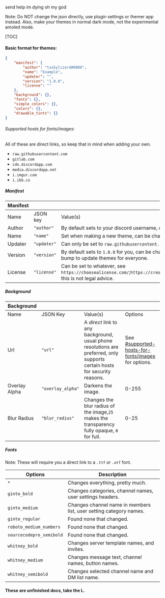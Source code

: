 send help im dying oh my god

Note: Do NOT change the json directly, use plugin settings or themer app instead. Also, make your themes in normal dark mode, not the experimental amoled mode. 

[TOC]

#### Basic format for themes:

```json
{
    "manifest": {
        "author": "taskylizard#0000",
        "name": "Example",
        "updater": "",
        "version": "1.0.0",
        "license": ""
    },
    "background": {},
    "fonts": {},
    "simple_colors": {},
    "colors": {},
    "drawable_tints": {}
}
```
###### Supported hosts for fonts/images:

All of these are direct links, so keep that in mind when adding your own.

- `raw.githubusercontent.com`
- `gitlab.com`
- `cdn.discordapp.com`
- `media.discordapp.net`
- `i.imgur.com`
- `i.ibb.co`


##### Manifest
| Manifest ||||
|---------|--------|-------|------|
| Name | JSON key | Value(s)| Required?|
| Author | `"author"`| By default sets to your discord username, can be changed.| Yes.|
| Name | `"name"`| Set when making a new theme, can be changed.| Yes.|
| Updater| `"updater"`| Can only be set to `raw.githubusercontent.com` links. | No.|
| Version | `"version"`| By default sets to `1.0.0` for you, can be changed, needs version bump to update themes for everyone. | Yes.|
| License | `"license"` | Can be set to whatever, see `https://choosealicense.com/`;`https://creativecommons.org/choose/`, this is not legal advice. | No.|

##### Background
|Background||||
|------|----|-----|----|
| Name | JSON Key| Value(s)| Options|
| Url | `"url"` | A *direct* link to any background, usual phone resolutions are preferred, only supports certain hosts for security reasons. | See [#supported-hosts-for-fonts/images](https://github.com/taskylizard/aliuwucord/tree/main/docs#supported-hosts-for-fontsimages) for options.|
| Overlay Alpha | `"overlay_alpha"` | Darkens the image. | 0-255 |
| Blur Radius | `"blur_radius"` | Changes the blur radius of the image,`25` makes the transparency fully opaque, `0` for full. | 0-25 |

##### Fonts

Note: These will require you a direct link to a `.ttf` or `.otf` font.

|Options|Description|
|-------|------|
|`*`|Changes everything, pretty much.|
|`ginto_bold`|Changes categories, channel names, user settings headers.|
|`ginto_medium`| Changes channel name in members list, user setting category names.|
|`ginto_regular`| Found none that changed.|
|`roboto_medium_numbers`| Found none that changed. |
|`sourcecodepro_semibold`| Found none that changed. |
|`whitney_bold`| Changes server template names, and invites.|
|`whitney_medium`| Changes message text, channel names, button names. |
|`whitney_semibold`| Changes selected channel name and DM list name.|

#### These are unfinished docs, take the L.
